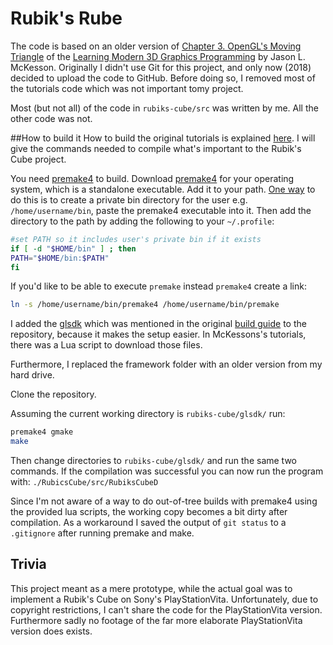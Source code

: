 # Rubik's Rube
The code is based on an older version of [Chapter 3. OpenGL's Moving Triangle](https://paroj.github.io/gltut/Positioning/Tutorial%2003.html) of the [Learning Modern 3D Graphics Programming](https://paroj.github.io/gltut/index.html) by Jason L. McKesson. Originally I didn't use Git for this project, and only now (2018) decided to upload the code to GitHub. Before doing so, I removed most of the tutorials code which was not important tomy project.

Most (but not all) of the code in `rubiks-cube/src` was written by me. All the other code was not.

##How to build it
How to build the original tutorials is explained [here](https://paroj.github.io/gltut/Building%20the%20Tutorials.html). I will give the commands needed to compile what's important to the Rubik's Cube project.

You need [premake4](https://premake.github.io/) to build.
Download [premake4](https://premake.github.io/) for your operating system, which is a standalone executable. Add it to your path. [One way](https://askubuntu.com/a/60221/163596) to do this is to create a private bin directory for the user e.g. `/home/username/bin`, paste the premake4 executable into it. Then add the directory to the path by adding the following to your `~/.profile`:
```bash
#set PATH so it includes user's private bin if it exists
if [ -d "$HOME/bin" ] ; then
PATH="$HOME/bin:$PATH"
fi
```

If you'd like to be able to execute `premake` instead `premake4` create a link:
```bash
ln -s /home/username/bin/premake4 /home/username/bin/premake
```
I added the [glsdk](https://bitbucket.org/alfonse/gltut/downloads/) which was mentioned in the original [build guide](https://paroj.github.io/gltut/Building%20the%20Tutorials.html) to the repository, because it makes the setup easier. In McKessons's tutorials, there was a Lua script to download those files.

Furthermore, I replaced the framework folder with an older version from my hard drive.

Clone the repository.

Assuming the current working directory is `rubiks-cube/glsdk/` run:
```bash
premake4 gmake
make
```

Then change directories to `rubiks-cube/glsdk/` and run the same two commands.
If the compilation was successful you can now run the program with:
`./RubicsCube/src/RubiksCubeD`

Since I'm not aware of a way to do out-of-tree builds with premake4 using the provided lua scripts, the working copy becomes a bit dirty after compilation. As a workaround I saved the output of `git status` to a `.gitignore` after running premake and make.

## Trivia
This project meant as a mere prototype, while the actual goal was to implement a Rubik's Cube on Sony's PlayStationVita. Unfortunately, due to copyright restrictions, I can't share the code for the PlayStationVita version. Furthermore sadly no footage of the far more elaborate PlayStationVita version does exists.
